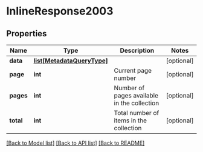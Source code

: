 # InlineResponse2003

## Properties
Name | Type | Description | Notes
------------ | ------------- | ------------- | -------------
**data** | [**list[MetadataQueryType]**](MetadataQueryType.md) |  | [optional] 
**page** | **int** | Current page number | [optional] 
**pages** | **int** | Number of pages available in the collection | [optional] 
**total** | **int** | Total number of items in the collection | [optional] 

[[Back to Model list]](../README.md#documentation-for-models) [[Back to API list]](../README.md#documentation-for-api-endpoints) [[Back to README]](../README.md)


